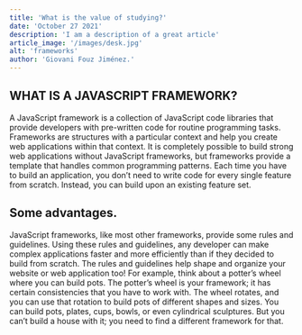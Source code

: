 ```yaml
---
title: 'What is the value of studying?'
date: 'October 27 2021'
description: 'I am a description of a great article'
article_image: '/images/desk.jpg'
alt: 'frameworks'
author: 'Giovani Fouz Jiménez.'
---
```

## WHAT IS A JAVASCRIPT FRAMEWORK?

A JavaScript framework is a collection of JavaScript code libraries that provide developers with pre-written code for routine programming tasks. Frameworks are structures with a particular context and help you create web applications within that context. 
It is completely possible to build strong web applications without JavaScript frameworks, but frameworks provide a template that handles common programming patterns. Each time you have to build an application, you don’t need to write code for every single feature from scratch. Instead, you can build upon an existing feature set. 

## Some advantages.

JavaScript frameworks, like most other frameworks, provide some rules and guidelines. Using these rules and guidelines, any developer can make complex applications faster and more efficiently than if they decided to build from scratch. The rules and guidelines help shape and organize your website or web application too! For example, think about a potter’s wheel where you can build pots. The potter’s wheel is your framework; it has certain consistencies that you have to work with. The wheel rotates, and you can use that rotation to build pots of different shapes and sizes. You can build pots, plates, cups, bowls, or even cylindrical sculptures. But you can’t build a house with it; you need to find a different framework for that. 